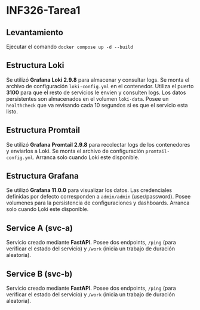 # INF326-Tarea1

## Levantamiento
Ejecutar el comando ``docker compose up -d --build``

## Estructura Loki
Se utilizó **Grafana Loki 2.9.8** para almacenar y consultar logs. Se monta el archivo de configuración ``loki-config.yml`` en el contenedor. Utiliza el puerto **3100** para que el resto de servicios le envien y consulten logs. Los datos persistentes son almacenados en el volumen ``loki-data``. Posee un ``healthcheck`` que va revisando cada 10 segundos si es que el servicio esta listo.

## Estructura Promtail
Se utilizó **Grafana Promtail 2.9.8** para recolectar logs de los contenedores y enviarlos a Loki. Se monta el archivo de configuración ``promtail-config.yml``. Arranca solo cuando Loki este disponible.

## Estructura Grafana
Se utilizó **Grafana 11.0.0** para visualizar los datos. Las credenciales definidas por defecto corresponden a ``admin/admin`` (user/password). Posee volumenes para la persistencia de configuraciones y dashboards. Arranca solo cuando Loki este disponible.

## Service A (svc-a)
Servicio creado mediante **FastAPI**. Posee dos endpoints, ``/ping`` (para verificar el estado del servicio) y ``/work`` (inicia un trabajo de duración aleatoria).

## Service B (svc-b)
Servicio creado mediante **FastAPI**. Posee dos endpoints, ``/ping`` (para verificar el estado del servicio) y ``/work`` (inicia un trabajo de duración aleatoria).